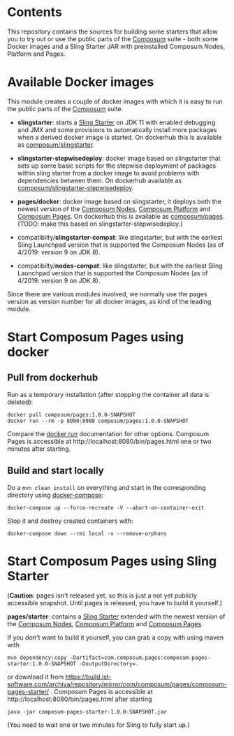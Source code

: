 # Contents

This repository contains the sources for building some starters that allow you to try out or use the public parts
of the [Composum](http://composum.com/) suite - both some Docker images and a Sling Starter JAR with preinstalled 
Composum Nodes, Platform and Pages.

# Available Docker images

This module creates a couple of docker images with which it is easy to run the public parts of the [Composum](http://composum.com/) suite.

- **slingstarter**: starts a [Sling Starter](https://github.com/apache/sling-org-apache-sling-starter) on JDK 11 with enabled debugging and JMX and some provisions to automatically install more packages when a derived docker image is started. On dockerhub this is available as [composum/slingstarter](https://cloud.docker.com/u/composum/repository/docker/composum/slingstarter).

- **slingstarter-stepwisedeploy**: docker image based on slingstarter that sets up some basic scripts for the stepwise deployment of packages within sling starter from a docker image to avoid problems with dependencies between them. On dockerhub available as [composum/slingstarter-stepwisedeploy](https://cloud.docker.com/u/composum/repository/docker/composum/slingstarter-stepwisedeploy).

- **pages/docker**: docker image based on slingstarter, it deploys both the newest version of the [Composum Nodes](https://github.com/ist-dresden/composum), [Composum Platform](https://github.com/ist-dresden/composum-platform) and [Composum Pages](https://github.com/ist-dresden/composum-pages). On dockerhub this is available as [composum/pages](https://cloud.docker.com/u/composum/repository/docker/composum/pages). (TODO: make this based on slingstarter-stepwisedeploy.)

- compatibilty/**slingstarter-compat**: like slingstarter, but with the earliest Sling Launchpad version that is supported the Composum Nodes (as of 4/2019: version 9 on JDK 8).

- compatibilty/**nodes-compat**: like slingstarter, but with the earliest Sling Launchpad version that is supported the Composum Nodes (as of 4/2019: version 9 on JDK 8).

Since there are various modules involved, we normally use the pages version as version number for all docker images, as kind of the leading module.

# Start Composum Pages using docker

## Pull from dockerhub

Run as a temporary installation (after stopping the container all data is deleted):

    docker pull composum/pages:1.0.0-SNAPSHOT
    docker run --rm -p 8080:8080 composum/pages:1.0.0-SNAPSHOT

Compare the [docker run](https://docs.docker.com/engine/reference/run/) documentation for other options. 
Composum Pages is accessible at http://localhost:8080/bin/pages.html one or two minutes after starting.

## Build and start locally

Do a `mvn clean install` on everything and start in the corresponding directory using [docker-compose](https://docs.docker.com/compose/):

    docker-compose up --force-recreate -V --abort-on-container-exit

Stop it and destroy created containers with:

    docker-compose down --rmi local -v --remove-orphans

# Start Composum Pages using Sling Starter

(**Caution**: pages isn't released yet, so this is just a not yet publicly accessible snapshot. Until pages is released, you have to build it yourself.)

**pages/starter**: contains a [Sling Starter](https://github.com/apache/sling-org-apache-sling-starter) 
    extended with the newest version of the [Composum Nodes](https://github.com/ist-dresden/composum), [Composum Platform](https://github.com/ist-dresden/composum-platform) and [Composum Pages](https://github.com/ist-dresden/composum-pages).

If you don't want to build it yourself, you can grab a copy with using maven with

    mvn dependency:copy -Dartifact=com.composum.pages:composum-pages-starter:1.0.0-SNAPSHOT -DoutputDirectory=.
    
or download it from https://build.ist-software.com/archiva/repository/mirror/com/composum/pages/composum-pages-starter/ . Composum Pages is accessible at http://localhost:8080/bin/pages.html after starting

    java -jar composum-pages-starter-1.0.0-SNAPSHOT.jar

(You need to wait one or two minutes for Sling to fully start up.)
